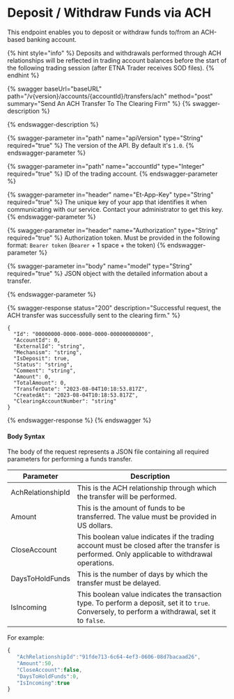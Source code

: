 # Deposit / Withdraw Funds via ACH

This endpoint enables you to deposit or withdraw funds to/from an ACH-based banking account.&#x20;

{% hint style="info" %}
Deposits and withdrawals performed through ACH relationships will be reflected in trading account balances before the start of the following trading session (after ETNA Trader receives SOD files).
{% endhint %}

{% swagger baseUrl="baseURL" path="/v{version}/accounts/{accountId}/transfers/ach" method="post" summary="Send An ACH Transfer To The Clearing Firm" %}
{% swagger-description %}

{% endswagger-description %}

{% swagger-parameter in="path" name="apiVersion" type="String" required="true" %}
The version of the API. By default it's `1.0`.
{% endswagger-parameter %}

{% swagger-parameter in="path" name="accountId" type="Integer" required="true" %}
ID of the trading account.
{% endswagger-parameter %}

{% swagger-parameter in="header" name="Et-App-Key" type="String" required="true" %}
The unique key of your app that identifies it when communicating with our service. Contact your administrator to get this key.
{% endswagger-parameter %}

{% swagger-parameter in="header" name="Authorization" type="String" required="true" %}
Authorization token. Must be provided in the following format: `Bearer token` (`Bearer` + 1 space + the token)
{% endswagger-parameter %}

{% swagger-parameter in="body" name="model" type="String" required="true" %}
JSON object with the detailed information about a transfer.


{% endswagger-parameter %}

{% swagger-response status="200" description="Successful request, the ACH transfer was successfully sent to the clearing firm." %}
```
{
  "Id": "00000000-0000-0000-0000-000000000000",
  "AccountId": 0,
  "ExternalId": "string",
  "Mechanism": "string",
  "IsDeposit": true,
  "Status": "string",
  "Comment": "string",
  "Amount": 0,
  "TotalAmount": 0,
  "TransferDate": "2023-08-04T10:18:53.817Z",
  "CreatedAt": "2023-08-04T10:18:53.817Z",
  "ClearingAccountNumber": "string"
}
```
{% endswagger-response %}
{% endswagger %}

#### Body Syntax

The body of the request represents a JSON file containing all required parameters for performing a funds transfer.

| Parameter         | Description                                                                                                                                        |
| ----------------- | -------------------------------------------------------------------------------------------------------------------------------------------------- |
| AchRelationshipId | This is the ACH relationship through which the transfer will be performed.                                                                         |
| Amount            | This is the amount of funds to be transferred. The value must be provided in US dollars.                                                           |
| CloseAccount      | This boolean value indicates if the trading account must be closed after the transfer is performed. Only applicable to withdrawal operations.      |
| DaysToHoldFunds   | This is the number of days by which the transfer must be delayed.                                                                                  |
| IsIncoming        | This boolean value indicates the transaction type. To perform a deposit, set it to `true`. Conversely, to perform a withdrawal, set it to `false`. |

For example:

```javascript
{
   "AchRelationshipId":"91fde713-6c64-4ef3-0606-08d7bacaad26",
   "Amount":50,
   "CloseAccount":false,
   "DaysToHoldFunds":0,
   "IsIncoming":true
}
```
